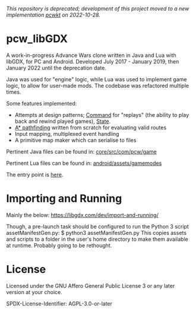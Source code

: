 *This repository is deprecated; development of this project moved to a new implementation [pcwkt](https://github.com/JWGpro/pcwkt) on 2022-10-28.*

# pcw_libGDX

A work-in-progress Advance Wars clone written in Java and Lua with libGDX, for PC and Android. Developed July 2017 - January 2019, then January 2022 until the deprecation date.

Java was used for "engine" logic, while Lua was used to implement game logic, to allow for user-made mods. The codebase was refactored multiple times.

Some features implemented:
- Attempts at design patterns; [Command](https://gameprogrammingpatterns.com/command.html) for "replays" (the ability to play back and rewind played games), [State](https://gameprogrammingpatterns.com/state.html).
- [A* pathfinding](https://en.wikipedia.org/wiki/A*_search_algorithm) written from scratch for evaluating valid routes
- Input mapping, multiplexed event handling
- A primitive map maker which can serialise to files

Pertinent Java files can be found in:
[core/src/com/pcw/game](https://github.com/JWGpro/pcw_libGDX/tree/master/core/src/com/pcw/game)

Pertinent Lua files can be found in:
[android/assets/gamemodes](https://github.com/JWGpro/pcw_libGDX/tree/master/android/assets/gamemodes)

The entry point is [here](https://github.com/JWGpro/pcw_libGDX/blob/master/desktop/src/com/pcw/game/desktop/DesktopLauncher.java).

# Importing and Running

Mainly the below:
https://libgdx.com/dev/import-and-running/

Though, a pre-launch task should be configured to run the Python 3 script assetManifestGen.py:
$ python3 assetManifestGen.py
This copies assets and scripts to a folder in the user's home directory to make them available at runtime.
Probably going to be rethought.

# License

Licensed under the GNU Affero General Public License 3 or any later version at your choice.

SPDX-License-Identifier: AGPL-3.0-or-later
